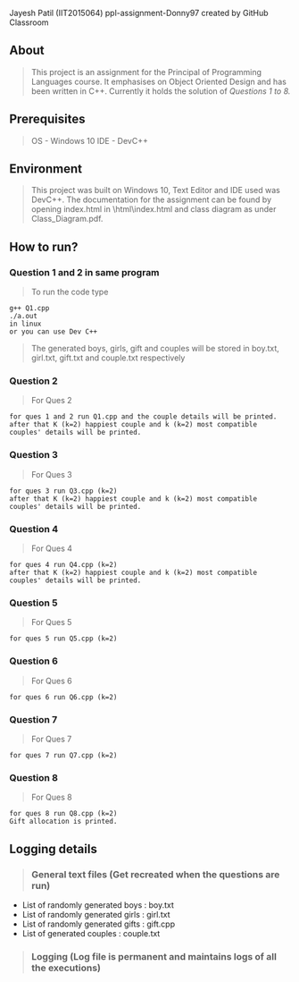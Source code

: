 Jayesh Patil (IIT2015064)
ppl-assignment-Donny97 created by GitHub Classroom

## About

>This project is an assignment for the Principal of Programming Languages course. It emphasises on Object Oriented Design and has been written in C++. Currently it holds the solution of *Questions 1 to 8.*

## Prerequisites
> OS - Windows 10
> IDE - DevC++

## Environment
>This project was built on Windows 10, Text Editor and IDE used was DevC++.
The documentation for the assignment can be found by opening index.html in \html\index.html and class diagram as under Class_Diagram.pdf.

## How to run?


### Question 1 and 2 in same program
>To run the code type
```
g++ Q1.cpp 
./a.out
in linux
or you can use Dev C++
```
>The generated boys, girls, gift and couples will be stored in boy.txt, girl.txt, gift.txt and couple.txt respectively
  
### Question 2
>For Ques 2 
```
for ques 1 and 2 run Q1.cpp and the couple details will be printed.
after that K (k=2) happiest couple and k (k=2) most compatible couples' details will be printed.
```
### Question 3
>For Ques 3 
```
for ques 3 run Q3.cpp (k=2)
after that K (k=2) happiest couple and k (k=2) most compatible couples' details will be printed.
```
### Question 4
>For Ques 4 
```
for ques 4 run Q4.cpp (k=2)
after that K (k=2) happiest couple and k (k=2) most compatible couples' details will be printed.
```
### Question 5
>For Ques 5
```
for ques 5 run Q5.cpp (k=2)
```
### Question 6
>For Ques 6 
```
for ques 6 run Q6.cpp (k=2)
```
### Question 7
>For Ques 7 
```
for ques 7 run Q7.cpp (k=2)
```
### Question 8
>For Ques 8 
```
for ques 8 run Q8.cpp (k=2)
Gift allocation is printed.
```

## Logging details
> ### General text files (Get recreated when the questions are run)
  * List of randomly generated boys : boy.txt
  * List of randomly generated girls : girl.txt
  * List of randomly generated gifts : gift.cpp
  * List of generated couples : couple.txt
 >### Logging (Log file is permanent and maintains logs of all the executions)

 
